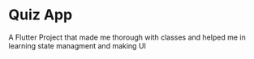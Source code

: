 # Quiz App
A Flutter Project that made me thorough with classes and helped me in learning state managment and making UI
